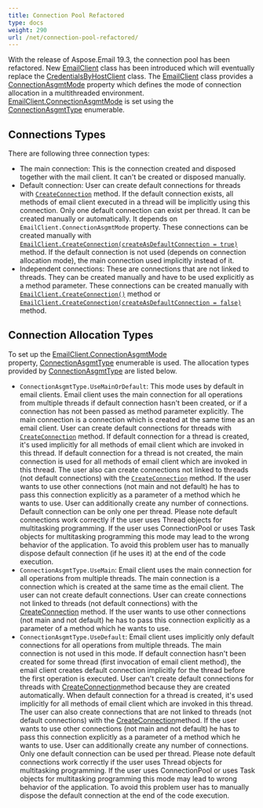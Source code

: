 ```yaml
---
title: Connection Pool Refactored
type: docs
weight: 290
url: /net/connection-pool-refactored/
---
```



With the release of Aspose.Email 19.3, the connection pool has been refactored. New [EmailClient](https://apireference.aspose.com/net/email/aspose.email.clients/emailclient) class has been introduced which will eventually replace the [CredentialsByHostClient](https://apireference.aspose.com/net/email/aspose.email.clients/credentialsbyhostclient) class. The [EmailClient](https://apireference.aspose.com/net/email/aspose.email.clients/emailclient) class provides a [ConnectionAsgmtMode](https://apireference.aspose.com/net/email/aspose.email.clients/emailclient/properties/connectionasgmtmode) property which defines the mode of connection allocation in a multithreaded environment. [EmailClient.ConnectionAsgmtMode](https://apireference.aspose.com/net/email/aspose.email.clients/emailclient/properties/connectionasgmtmode) is set using the [ConnectionAsgmtType](https://apireference.aspose.com/net/email/aspose.email.clients/connectionasgmttype) enumerable.
## **Connections Types**
There are following three connection types:

- The main connection: This is the connection created and disposed together with the mail client. It can't be created or disposed manually.
- Default connection: User can create default connections for threads with [`CreateConnection`](https://apireference.aspose.com/net/email/aspose.email.clients/emailclient/methods/createconnection/index) method. If the default connection exists, all methods of email client executed in a thread will be implicitly using this connection. Only one default connection can exist per thread. It can be created manually or automatically. It depends on `EmailClient.ConnectionAsgmtMode` property. These connections can be created manually with [`EmailClient.CreateConnection(createAsDefaultConnection = true)`](https://apireference.aspose.com/net/email/aspose.email.clients.emailclient/createconnection/methods/1) method. If the default connection is not used (depends on connection allocation mode), the main connection used implicitly instead of it.
- Independent connections: These are connections that are not linked to threads. They can be created manually and have to be used explicitly as a method parameter. These connections can be created manually with [`EmailClient.CreateConnection()`](https://apireference.aspose.com/net/email/aspose.email.clients/emailclient/methods/createconnection) method or [`EmailClient.CreateConnection(createAsDefaultConnection = false)`](https://apireference.aspose.com/net/email/aspose.email.clients.emailclient/createconnection/methods/1) method.
## **Connection Allocation Types**
To set up the [EmailClient.ConnectionAsgmtMode](https://apireference.aspose.com/net/email/aspose.email.clients/emailclient/properties/connectionasgmtmode) property, [ConnectionAsgmtType](https://apireference.aspose.com/net/email/aspose.email.clients/connectionasgmttype) enumerable is used. The allocation types provided by [ConnectionAsgmtType](https://apireference.aspose.com/net/email/aspose.email.clients/connectionasgmttype) are listed below.

- `ConnectionAsgmtType.UseMainOrDefault`: This mode uses by default in email clients. Email client uses the main connection for all operations from multiple threads if default connection hasn't been created, or if a connection has not been passed as method parameter explicitly. The main connection is a connection which is created at the same time as an email client. User can create default connections for threads with [`CreateConnection`](https://apireference.aspose.com/net/email/aspose.email.clients/emailclient/methods/createconnection/index) method. If default connection for a thread is created, it's used implicitly for all methods of email client which are invoked in this thread. If default connection for a thread is not created, the main connection is used for all methods of email client which are invoked in this thread. The user also can create connections not linked to threads (not default connections) with the [`CreateConnection`](https://apireference.aspose.com/net/email/aspose.email.clients/emailclient/methods/createconnection/index) method. If the user wants to use other connections (not main and not default) he has to pass this connection explicitly as a parameter of a method which he wants to use. User can additionally create any number of connections. Default connection can be only one per thread. Please note default connections work correctly if the user uses Thread objects for multitasking programming. If the user uses ConnectionPool or uses Task objects for multitasking programming this mode may lead to the wrong behavior of the application. To avoid this problem user has to manually dispose default connection (if he uses it) at the end of the code execution.
- `ConnectionAsgmtType.UseMain`: Email client uses the main connection for all operations from multiple threads. The main connection is a connection which is created at the same time as the email client. The user can not create default connections. User can create connections not linked to threads (not default connections) with the [CreateConnection](https://apireference.aspose.com/net/email/aspose.email.clients/emailclient/methods/createconnection/index) method. If the user wants to use other connections (not main and not default) he has to pass this connection explicitly as a parameter of a method which he wants to use. 
- `ConnectionAsgmtType.UseDefault`: Email client uses implicitly only default connections for all operations from multiple threads. The main connection is not used in this mode. If default connection hasn't been created for some thread (first invocation of email client method), the email client creates default connection implicitly for the thread before the first operation is executed. User can't create default connections for threads with [CreateConnection](https://apireference.aspose.com/net/email/aspose.email.clients/emailclient/methods/createconnection/index)method because they are created automatically. When default connection for a thread is created, it's used implicitly for all methods of email client which are invoked in this thread. The user can also create connections that are not linked to threads (not default connections) with the [CreateConnection](https://apireference.aspose.com/net/email/aspose.email.clients/emailclient/methods/createconnection/index)method. If the user wants to use other connections (not main and not default) he has to pass this connection explicitly as a parameter of a method which he wants to use. User can additionally create any number of connections. Only one default connection can be used per thread. Please note default connections work correctly if the user uses Thread objects for multitasking programming. If the user uses ConnectionPool or uses Task objects for multitasking programming this mode may lead to wrong behavior of the application. To avoid this problem user has to manually dispose the default connection at the end of the code execution.
